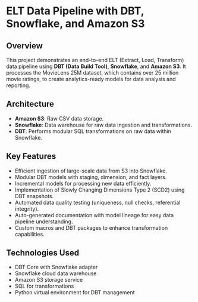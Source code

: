 # ELT Data Pipeline with DBT, Snowflake, and Amazon S3

## Overview
This project demonstrates an end-to-end ELT (Extract, Load, Transform) data pipeline using **DBT (Data Build Tool)**, **Snowflake**, and **Amazon S3**. It processes the MovieLens 25M dataset, which contains over 25 million movie ratings, to create analytics-ready models for data analysis and reporting.

## Architecture
- **Amazon S3**: Raw CSV data storage.
- **Snowflake**: Data warehouse for raw data ingestion and transformations.
- **DBT**: Performs modular SQL transformations on raw data within Snowflake.

## Key Features
- Efficient ingestion of large-scale data from S3 into Snowflake.
- Modular DBT models with staging, dimension, and fact layers.
- Incremental models for processing new data efficiently.
- Implementation of Slowly Changing Dimensions Type 2 (SCD2) using DBT snapshots.
- Automated data quality testing (uniqueness, null checks, referential integrity).
- Auto-generated documentation with model lineage for easy data pipeline understanding.
- Custom macros and DBT packages to enhance transformation capabilities.

## Technologies Used
- DBT Core with Snowflake adapter
- Snowflake cloud data warehouse
- Amazon S3 storage service
- SQL for transformations
- Python virtual environment for DBT management


